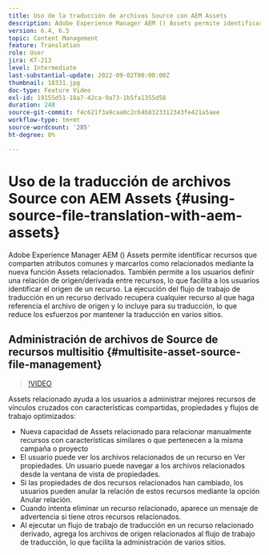 ```yaml
---
title: Uso de la traducción de archivos Source con AEM Assets
description: Adobe Experience Manager AEM () Assets permite identificar recursos que comparten atributos comunes y marcarlos como relacionados mediante la nueva función Assets relacionados. También permite a los usuarios definir una relación de origen/derivada entre recursos, lo que facilita a los usuarios identificar el origen de un recurso. La ejecución del flujo de trabajo de traducción en un recurso derivado recupera cualquier recurso al que haga referencia el archivo de origen y lo incluye para su traducción, lo que reduce los esfuerzos por mantener la traducción en varios sitios.
version: 6.4, 6.5
topic: Content Management
feature: Translation
role: User
jira: KT-213
level: Intermediate
last-substantial-update: 2022-09-02T00:00:00Z
thumbnail: 18331.jpg
doc-type: Feature Video
exl-id: 19155d51-18a7-42ca-9a73-1b5fa1355d58
duration: 248
source-git-commit: f4c621f3a9caa8c2c64b8323312343fe421a5aee
workflow-type: tm+mt
source-wordcount: '285'
ht-degree: 0%

---
```


# Uso de la traducción de archivos Source con AEM Assets {#using-source-file-translation-with-aem-assets}

Adobe Experience Manager AEM () Assets permite identificar recursos que comparten atributos comunes y marcarlos como relacionados mediante la nueva función Assets relacionados. También permite a los usuarios definir una relación de origen/derivada entre recursos, lo que facilita a los usuarios identificar el origen de un recurso. La ejecución del flujo de trabajo de traducción en un recurso derivado recupera cualquier recurso al que haga referencia el archivo de origen y lo incluye para su traducción, lo que reduce los esfuerzos por mantener la traducción en varios sitios.

## Administración de archivos de Source de recursos multisitio {#multisite-asset-source-file-management}

>[!VIDEO](https://video.tv.adobe.com/v/18331?quality=12&learn=on)

Assets relacionado ayuda a los usuarios a administrar mejores recursos de vínculos cruzados con características compartidas, propiedades y flujos de trabajo optimizados:

* Nueva capacidad de Assets relacionado para relacionar manualmente recursos con características similares o que pertenecen a la misma campaña o proyecto
* El usuario puede ver los archivos relacionados de un recurso en Ver propiedades. Un usuario puede navegar a los archivos relacionados desde la ventana de vista de propiedades.
* Si las propiedades de dos recursos relacionados han cambiado, los usuarios pueden anular la relación de estos recursos mediante la opción Anular relación.
* Cuando intenta eliminar un recurso relacionado, aparece un mensaje de advertencia si tiene otros recursos relacionados.
* Al ejecutar un flujo de trabajo de traducción en un recurso relacionado derivado, agrega los archivos de origen relacionados al flujo de trabajo de traducción, lo que facilita la administración de varios sitios.

